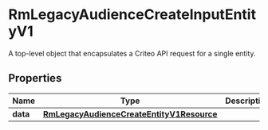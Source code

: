 

# RmLegacyAudienceCreateInputEntityV1

A top-level object that encapsulates a Criteo API request for a single entity.

## Properties

| Name | Type | Description | Notes |
|------------ | ------------- | ------------- | -------------|
|**data** | [**RmLegacyAudienceCreateEntityV1Resource**](RmLegacyAudienceCreateEntityV1Resource.md) |  |  [optional] |



